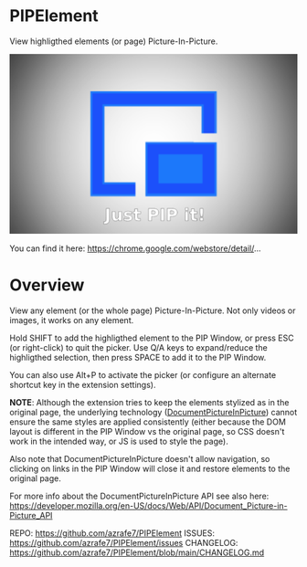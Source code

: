 # PIPElement
View highligthed elements (or page) Picture-In-Picture.

[![PIPElement](./webstore_assets/screenshot_01.png)](./webstore_assets/screenshot_01.png)

You can find it here: https://chrome.google.com/webstore/detail/...

# Overview
View any element (or the whole page) Picture-In-Picture.
Not only videos or images, it works on any element.

Hold SHIFT to add the highligthed element to the PIP Window, or press ESC (or right-click) to quit the picker.
Use Q/A keys to expand/reduce the highligthed selection, then press SPACE to add it to the PIP Window.

You can also use Alt+P to activate the picker (or configure an alternate shortcut key in the extension settings).

**NOTE**: Although the extension tries to keep the elements stylized as in the original page, 
the underlying technology ([DocumentPictureInPicture](https://developer.chrome.com/docs/web-platform/document-picture-in-picture)) cannot ensure the same styles are applied consistently
(either because the DOM layout is different in the PIP Window vs the original page, so CSS doesn't work in the intended way, or JS is used to style the page).

Also note that DocumentPictureInPicture doesn't allow navigation, so clicking on links in the PIP Window will close it and restore elements to the original page.

For more info about the DocumentPictureInPicture API see also here: https://developer.mozilla.org/en-US/docs/Web/API/Document_Picture-in-Picture_API

REPO: https://github.com/azrafe7/PIPElement
ISSUES: https://github.com/azrafe7/PIPElement/issues
CHANGELOG: https://github.com/azrafe7/PIPElement/blob/main/CHANGELOG.md
